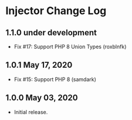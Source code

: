# Injector Change Log

## 1.1.0 under development

- Fix #17: Support PHP 8 Union Types (roxblnfk)

## 1.0.1 May 17, 2020

- Fix #15: Support PHP 8 (samdark)

## 1.0.0 May 03, 2020

- Initial release.
